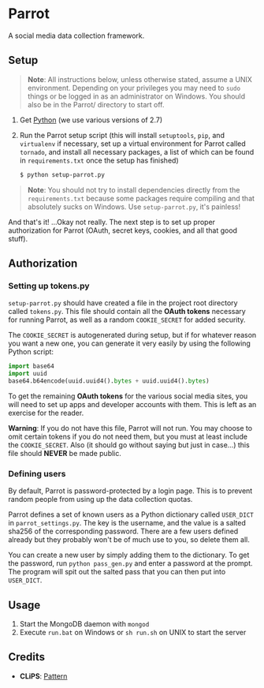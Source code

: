 # Parrot

A social media data collection framework.

## Setup

> **Note**: All instructions below, unless otherwise stated, assume a UNIX environment. Depending on your privileges you may need to `sudo` things or be logged in as an administrator on Windows. You should also be in the Parrot/ directory to start off.

1. Get [Python](http://www.python.org/) (we use various versions of 2.7)

2. Run the Parrot setup script (this will install `setuptools`, `pip`, and `virtualenv` if necessary, set up a virtual environment for Parrot called `tornado`, and install all necessary packages, a list of which can be found in `requirements.txt` once the setup has finished)

   ```bash
   $ python setup-parrot.py
   ```

> **Note**: You should not try to install dependencies directly from the `requirements.txt` because some packages require compiling and that absolutely sucks on Windows. Use `setup-parrot.py`, it's painless!

And that's it! ...Okay not really. The next step is to set up proper authorization for Parrot (OAuth, secret keys, cookies, and all that good stuff).

## Authorization

### Setting up tokens.py

`setup-parrot.py` should have created a file in the project root directory called `tokens.py`. This file should contain all the **OAuth tokens** necessary for running Parrot, as well as a random `COOKIE_SECRET` for added security.

The `COOKIE_SECRET` is autogenerated during setup, but if for whatever reason you want a new one, you can generate it very easily by using the following Python script:

```python
import base64
import uuid
base64.b64encode(uuid.uuid4().bytes + uuid.uuid4().bytes)
```

To get the remaining **OAuth tokens** for the various social media sites, you will need to set up apps and developer accounts with them. This is left as an exercise for the reader.

**Warning**: If you do not have this file, Parrot will not run. You may choose to omit certain tokens if you do not need them, but you must at least include the `COOKIE_SECRET`. Also (it should go without saying but just in case...) this file should **NEVER** be made public.

### Defining users

By default, Parrot is password-protected by a login page. This is to prevent random people from using up the data collection quotas.

Parrot defines a set of known users as a Python dictionary called `USER_DICT` in `parrot_settings.py`. The key is the username, and the value is a salted sha256 of the corresponding password. There are a few users defined already but they probably won't be of much use to you, so delete them all.

You can create a new user by simply adding them to the dictionary. To get the password, run `python pass_gen.py` and enter a password at the prompt. The program will spit out the salted pass that you can then put into `USER_DICT`.

Usage
-----

1. Start the MongoDB daemon with `mongod`
2. Execute `run.bat` on Windows or `sh run.sh` on UNIX to start the server

Credits
-------

* **CLiPS**: [Pattern](https://github.com/clips/pattern)